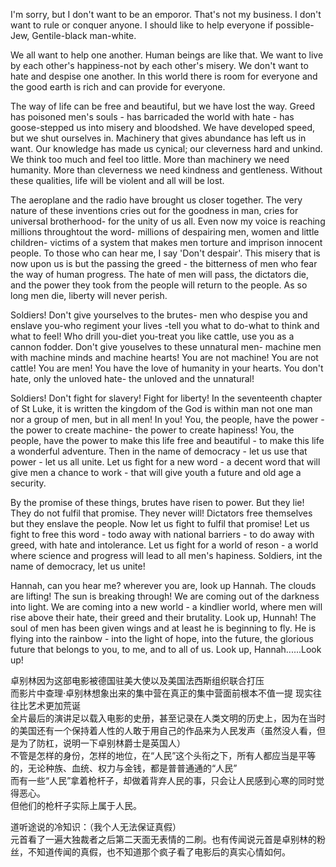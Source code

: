 I'm sorry, but I don't want to be an emporor. That's not my business. I don't want to rule or conquer anyone. I should like to help everyone if possible-Jew, Gentile-black man-white.

We all want to help one another. Human beings are like that. We want to live by each other's happiness-not by each other's misery. We don't want to hate and despise one another. In this world there is room for everyone and the good earth is rich and can provide for everyone.

The way of life can be free and beautiful, but we have lost the way. Greed has poisoned men's souls - has barricaded the world with hate - has goose-stepped us into misery and bloodshed. We have developed speed, but we shut ourselves in. Machinery that gives abundance has left us in want. Our knowledge has made us cynical; our cleverness hard and unkind. We think too much and feel too little. More than machinery we need humanity. More than cleverness we need kindness and gentleness. Without these qualities, life will be violent and all will be lost.

The aeroplane and the radio have brought us closer together. The very nature of these inventions cries out for the goodness in man, cries for universal brotherhood- for the unity of us all. Even now my voice is reaching millions throughtout the word- millions of despairing men, women and little children- victims of a system that makes men torture and imprison innocent people. To those who can hear me, I say 'Don't despair'. This misery that is now upon us is but the passing the greed - the bitterness of men who fear the way of human progress. The hate of men will pass, the dictators die, and the power they took from the people will return to the people. As so long men die, liberty will never perish.

Soldiers! Don't give yourselves to the brutes- men who despise you and enslave you-who regiment your lives -tell you what to do-what to think and what to feel! Who drill you-diet you-treat you like cattle, use you as a cannon fodder. Don't give youselves to these unnatural men- machine men with machine minds and machine hearts! You are not machine! You are not cattle! You are men! You have the love of humanity in your hearts. You don't hate, only the unloved hate- the unloved and the unnatural!

Soldiers! Don't fight for slavery! Fight for liberty! In the seventeenth chapter of St Luke, it is written the kingdom of the God is within man not one man nor a group of men, but in all men! In you! You, the people, have the power - the power to create machine- the power to create hapiness! You, the people, have the power to make this life free and beautiful - to make this life a wonderful adventure. Then in the name of democracy - let us use that power - let us all unite. Let us fight for a new word - a decent word that will give men a chance to work - that will give youth a future and old age a security.

By the promise of these things, brutes have risen to power. But they lie! They do not fulfil that promise. They never will! Dictators free themselves but they enslave the people. Now let us fight to fulfil that promise! Let us fight to free this word - todo away with national barriers - to do away with greed, with hate and intolerance. Let us fight for a world of reson - a world where science and progress will lead to all men's hapiness. Soldiers, int the name of democracy, let us unite!

Hannah, can you hear me? wherever you are, look up Hannah. The clouds are lifting! The sun is breaking through! We are coming out of the darkness into light. We are coming into a new world - a kindlier world, where men will rise above their hate, their greed and their brutality. Look up, Hunnah! The soul of men has been given wings and at least he is beginning to fly. He is flying into the rainbow - into the light of hope, into the future, the glorious future that belongs to you, to me, and to all of us. Look up, Hannah......Look up!





卓别林因为这部电影被德国驻美大使以及美国法西斯组织联合打压  
而影片中查理·卓别林想象出来的集中营在真正的集中营面前根本不值一提 现实往往比艺术更加荒诞  
全片最后的演讲足以载入电影的史册，甚至记录在人类文明的历史上，因为在当时的美国还有一个保持着人性的人敢于用自己的作品来为人民发声（虽然没人看，但是为了防杠，说明一下卓别林爵士是英国人）  
不管是怎样的身份，怎样的地位，在“人民”这个头衔之下，所有人都应当是平等的，无论种族、血统、权力与金钱，都是普普通通的“人民”  
而有一些“人民”拿着枪杆子，却做着背弃人民的事，只会让人民感到心寒的同时觉得恶心。  
但他们的枪杆子实际上属于人民。  

道听途说的冷知识：（我个人无法保证真假）  
元首看了一遍大独裁者之后第二天面无表情的二刷。也有传闻说元首是卓别林的粉丝，不知道传闻的真假，也不知道那个疯子看了电影后的真实心情如何。  
